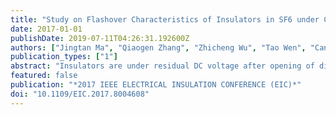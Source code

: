 ```yaml
---
title: "Study on Flashover Characteristics of Insulators in SF6 under Combined Voltage of DC and Lightning Impulse"
date: 2017-01-01
publishDate: 2019-07-11T04:26:31.192600Z
authors: ["Jingtan Ma", "Qiaogen Zhang", "Zhicheng Wu", "Tao Wen", "Can Guo", "Qiandong Du", "Guoli Wang", "Chao Gao"]
publication_types: ["1"]
abstract: "Insulators are under residual DC voltage after opening of disconnectors. When disconnectors reclose, overvoltage will be superimposed on the pre-existing DC voltage. As a result, insulators in GIS will be under combined voltage of DC and impulse. In this paper, flashover characteristics of insulators in SF6 are studied under combined voltage of DC and lightning impulse. The results show that for non-contaminated insulators, pre-stressed DC voltage doesn't affect the flashover voltage if it is in the same polarity with the impulse voltage. When they are of the opposite polarity, flashover voltage decreases with increasing DC voltage. In the presence of metallic particles or powder around insulator, pre-stressed DC voltage will cause adhesion of the contaminants on the insulator surface. For the contaminated insulators, pre-stressed DC voltage will have big influence on the flashover voltage of insulators depending on its polarity. The results are analyzed from the perspective of surface charge accumulation. In addition, since combined voltage is found to be more sensitive to detect some insulation defects in SF6, combined voltage test could be considered to serve as a supplement of field test to verify the insulation performance of GIS."
featured: false
publication: "*2017 IEEE ELECTRICAL INSULATION CONFERENCE (EIC)*"
doi: "10.1109/EIC.2017.8004608"
---
```

